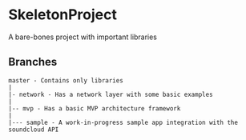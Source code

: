# SkeletonProject
A bare-bones project with important libraries

## Branches
```
master - Contains only libraries
|
|- network - Has a network layer with some basic examples
|
|-- mvp - Has a basic MVP architecture framework
|
|--- sample - A work-in-progress sample app integration with the soundcloud API
```
